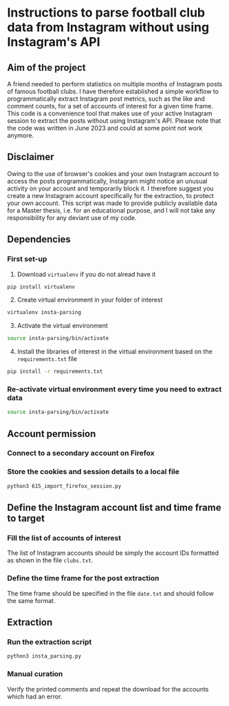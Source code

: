 # Instructions to parse football club data from Instagram without using Instagram's API

## Aim of the project
A friend needed to perform statistics on multiple months of Instagram posts of famous football clubs. I have therefore 
established a simple workflow to programmatically extract Instagram post metrics, such as the like and comment counts, 
for a set of accounts of interest for a given time frame. This code is a convenience tool that makes use of your active 
Instagram session to extract the posts without using Instagram's API. Please note that the code was written in June 2023 
and could at some point not work anymore.

## Disclaimer
Owing to the use of browser's cookies and your own Instagram account to access the posts programmatically, Instagram might 
notice an unusual activity on your account and temporarily block it. I therefore suggest you create a new Instagram account 
specifically for the extraction, to protect your own account. This script was made to provide publicly available data 
for a Master thesis, i.e. for an educational purpose, and I will not take any responsibility for any deviant use of my code.

## Dependencies
### First set-up
1. Download `virtualenv` if you do not alread have it
```bash
pip install virtualenv
```
2. Create virtual environment in your folder of interest
```bash
virtualenv insta-parsing
```
3. Activate the virtual environment
```bash
source insta-parsing/bin/activate
```
4. Install the libraries of interest in the virtual environment based on the `requirements.txt` file
```bash
pip install -r requirements.txt
```

### Re-activate virtual environment every time you need to extract data
```bash
source insta-parsing/bin/activate
```

## Account permission
### Connect to a secondary account on Firefox

### Store the cookies and session details to a local file
```bash
python3 615_import_firefox_session.py
```

## Define the Instagram account list and time frame to target
### Fill the list of accounts of interest
The list of Instagram accounts should be simply the account IDs formatted as shown in the file `clubs.txt`.

### Define the time frame for the post extraction
The time frame should be specified in the file `date.txt` and should follow the same format.


## Extraction
### Run the extraction script
```bash
python3 insta_parsing.py
```

### Manual curation
Verify the printed comments and repeat the download for the accounts which had an error.

